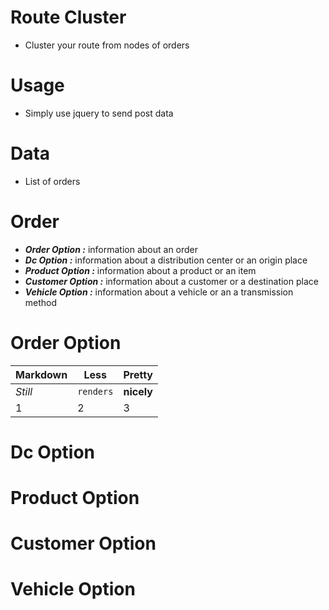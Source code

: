 # Route Cluster
* Cluster your route from nodes of orders

# Usage
* Simply use jquery to send post data

# Data
* List of orders

# Order
* **_Order Option :_** information about an order
* **_Dc Option :_**  information about a distribution center or an origin place
* **_Product Option :_** information about a product or an item
* **_Customer Option :_** information about a customer or a destination place
* **_Vehicle Option :_** information about a vehicle or an a transmission method

# Order Option

Markdown | Less | Pretty
--- | --- | ---
*Still* | `renders` | **nicely**
1 | 2 | 3

# Dc Option

# Product Option

# Customer Option

# Vehicle Option
